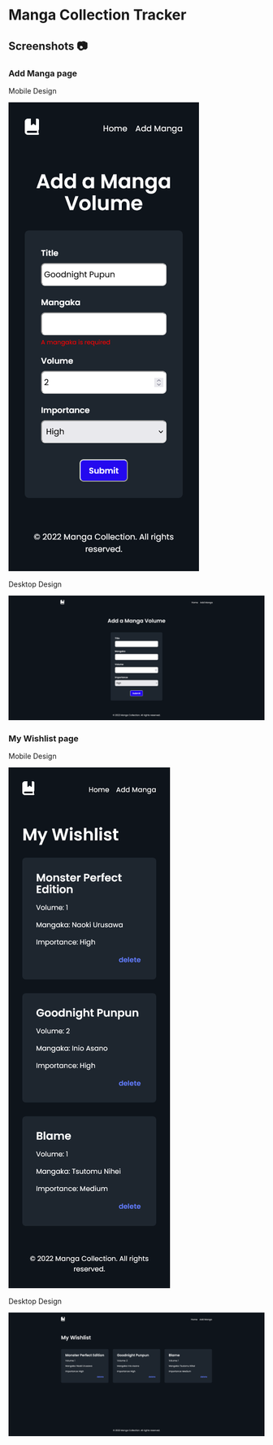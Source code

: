 # Manga Collection Tracker

## Screenshots 📷

### Add Manga page

Mobile Design

![Mobile Design](./images/add-manga-mobile-design.png)

Desktop Design

![Desktop Design](./images//add-manga-desktop-design.png)




### My Wishlist page

Mobile Design

![Mobile Design](./images/my-wishlist-mobile-design.png)

Desktop Design

![Desktop Design](./images/my-wishlist-desktop-design.png)
